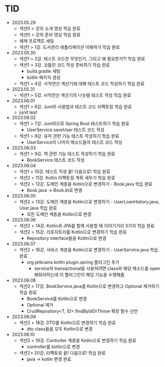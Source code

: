 # TID

- 2023.05.29
    - 섹션0 > 강의 소개 영상 학습 완료
    - 섹션0 > 강의 준비 영상 학습 완료
    - 예제 프로젝트 세팅
    - 섹션1 > 1강. 도서관리 애플리케이션 이해하기 학습 완료
- 2023.05.30
    - 섹션1 > 2강. 테스트 코드란 무엇인가, 그리고 왜 필요한가?! 학습 완료
    - 섹션1 > 3강. 코틀린 코드 작성 준비하기 학습 완료
        - build.gradle 세팅
        - kotlin 패키지 생성
    - 섹션1 > 4강. 사칙연산 계산기에 대해 테스트 코드 작성하기 학습 완료
- 2023.05.31
    - 섹션1 > 5강. 사칙연산 계산기의 나눗템 테스트 작성 학습 완료
- 2023.06.01
    - 섹션1 > 6강. Junit5 사용법과 테스트 코드 리팩토링 학습 완료
    - junit test
- 2023.06.02
    - 섹션1 > 7강. Junit5으로 Spring Boot 테스트하기 학습 완료
        - UserService.saveUser 테스트 코드 작성
    - 섹션1 > 8강. 유저 관련 기능 테스트 작성하기 학습 완료
        - UserService의 나머지 메소드들의 테스트 코드 작성
- 2023.06.03
    - 섹션1 > 9깅. 책 관련 기능 테스트 작성하기 학습 완료
        - BookService 테스트 코드 작성
- 2023.06.04
    - 섹션1 > 10강. 테스트 작성 끝! 다음으로! 학습 완료
    - 섹션2 > 11강. Kotlin 리팩토링 계획 세우기 학습 완료
    - 섹션2 > 12강. 도메인 계층을 Kotlin으로 변경하기 - Book.java 학습 완료
        - Book.java -> Book.kt로 변경
- 2023.06.05
    - 섹션2 > 13강. 도메인 계층을 Kotlin으로 변경하기 - UserLoanHistory.java, User.java 학습 완료
        - 모든 도메인 계층을 Kotlin으로 변경
- 2023.06.06
    - 섹션2 > 14강. Kotlin과 JPA를 함께 사용할 때 이야기거리 3가지 학습 완료
    - 섹션2 > 15강. 리포지토리를 Kotlin으로 변경하기 학습 완료
        - Repository interface들을 Kotlin으로 변경
- 2023.06.07
    - 섹션2 > 16강. 서비스 계층을 Kotlin으로 변경하기 - UserService.java 학습 완료
        - org.jetbrains.kotlin.plugin.spring 플러그인 추가
            - service의 transactional을 사용하려면 class와 해당 메소드를 open 해줘야하는데 이 플러그인이 해당 기능을 수행해줌
- 2023.06.08
    - 섹션2 > 17강. BookService.java를 Kotlin으로 변경하고 Optional 제거하기 학습 완료
        - BookService를 Kotlin으로 변경
        - Optional 제거
        - CrudRepository<T, ID>.findByIdOrThrow 확장 함수 선언
- 2023.06.09
    - 섹션2 > 18강. DTO를 Kotlin으로 변경하기 학습 완료
        - dto class들을 모두 Kotlin으로 변경
- 2023.06.10
    - 섹션2 > 19강. Controller 계층을 Kotlin으로 변경하기 학습 완료
        - controller를 kotlin으로 변경
    - 섹션2> 20강. 리팩토링 끝! 다음으로! 학습 완료
        - java -> kotlin 변경 완료 
